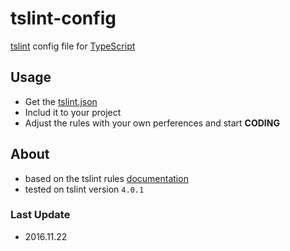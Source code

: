 # tslint-config
[tslint](http://palantir.github.io/tslint/) config file for [TypeScript](http://www.typescriptlang.org/)

## Usage
* Get the [tslint.json](./tslint.json)
* Includ it to your project
* Adjust the rules with your own perferences and start **CODING**

## About
* based on the tslint rules [documentation](https://palantir.github.io/tslint/rules/)  
* tested on tslint version `4.0.1`

### Last Update
* 2016.11.22
